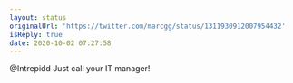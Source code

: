 ```yaml
---
layout: status
originalUrl: 'https://twitter.com/marcgg/status/1311930912007954432'
isReply: true
date: 2020-10-02 07:27:58
---
```


@Intrepidd Just call your IT manager!
